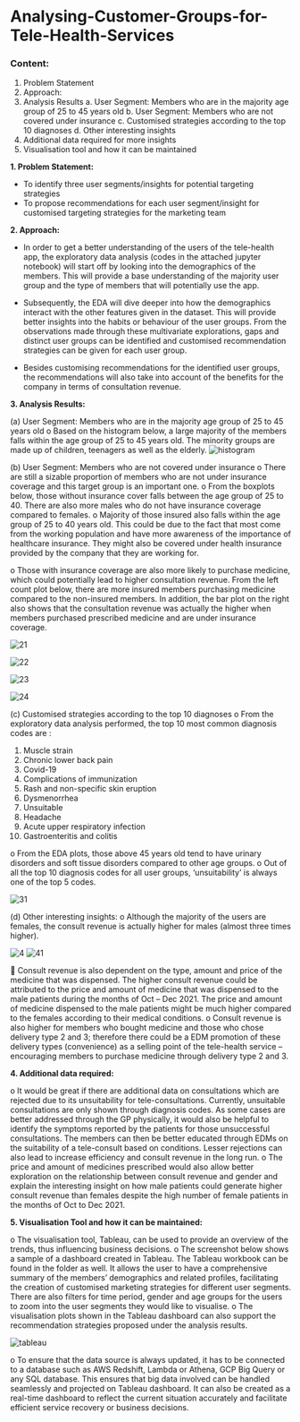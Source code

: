 # Analysing-Customer-Groups-for-Tele-Health-Services

### Content: 
1.	Problem Statement
2.	Approach:
3.	Analysis Results
a.	User Segment: Members who are in the majority age group of 25 to 45 years old
b.	User Segment: Members who are not covered under insurance
c.	Customised strategies according to the top 10 diagnoses 
d.	Other interesting insights
4.	Additional data required for more insights
5.	Visualisation tool and how it can be maintained 


**1.	Problem Statement:**
-	To identify three user segments/insights for potential targeting strategies 
-	To propose recommendations for each user segment/insight for customised targeting strategies for the marketing team

**2.	Approach:** 
-	In order to get a better understanding of the users of the tele-health app, the exploratory data analysis (codes in the attached jupyter notebook) will start off by looking into the demographics of the members. This will provide a base understanding of the majority user group and the type of members that will potentially use the app. 

-	Subsequently, the EDA will dive deeper into how the demographics interact with the other features given in the dataset. This will provide better insights into the habits or behaviour of the user groups.  From the observations made through these multivariate explorations, gaps and distinct user groups can be identified and customised recommendation strategies can be given for each user group. 

-	Besides customising recommendations for the identified user groups, the recommendations will also take into account of the benefits for the company in terms of consultation revenue. 


**3.	Analysis Results:** 

(a)	User Segment: Members who are in the majority age group of 25 to 45 years old
o	Based on the histogram below, a large majority of the members falls within the age group of 25 to 45 years old.  The minority groups are made up of children, teenagers as well as the elderly. 
 ![histogram](https://user-images.githubusercontent.com/94337686/177003682-a99fd7e1-1d05-4eaf-8df2-ce388e01dc01.png)



(b)	User Segment: Members who are not covered under insurance
o	There are still a sizable proportion of members who are not under insurance coverage and this target group is an important one. 
o	From the boxplots below, those without insurance cover falls between the age group of 25 to 40.  There are also more males who do not have insurance coverage compared to females. 
o	Majority of those insured also falls within the age group of 25 to 40 years old. This could be due to the fact that most come from the working population and have more awareness of the importance of healthcare insurance. They might also be covered under health insurance provided by the company that they are working for. 
  

o	Those with insurance coverage are also more likely to purchase medicine, which could potentially lead to higher consultation revenue. From the left count plot below, there are more insured members purchasing medicine compared to the non-insured members. In addition, the bar plot on the right also shows that the consultation revenue was actually the higher when members purchased prescribed medicine and are under insurance coverage. 

  ![21](https://user-images.githubusercontent.com/94337686/177003756-3c292540-7a28-408a-9354-9850b52f9df2.png)

![22](https://user-images.githubusercontent.com/94337686/177003758-018a3eaf-2d98-4e4e-8f08-831e87f7f715.png)

 
![23](https://user-images.githubusercontent.com/94337686/177003761-6dd5a20a-d7b3-4119-9eeb-61fef878a626.png)

![24](https://user-images.githubusercontent.com/94337686/177003763-7dbe9b44-3f8c-4c88-a2a6-c0feba5af23c.png)

(c)	Customised strategies according to the top 10 diagnoses 
o	From the exploratory data analysis performed, the top 10 most common diagnosis codes are : 
1. Muscle strain
2. Chronic lower back pain
3. Covid-19
4. Complications of immunization
5. Rash and non-specific skin eruption
6. Dysmenorrhea
7. Unsuitable
8. Headache
9. Acute upper respiratory infection
10. Gastroenteritis and colitis

o	From the EDA plots, those above 45 years old tend to have urinary disorders and soft tissue disorders compared to other age groups. 
o	Out of all the top 10 diagnosis codes for all user groups, ‘unsuitability’ is always one of the top 5 codes. 
 
 ![31](https://user-images.githubusercontent.com/94337686/177003785-6cace9dc-3c85-4acb-924a-6d88406cd9a7.png)

 
 
(d)	Other interesting insights: 
o	Although the majority of the users are females, the consult revenue is actually higher for males (almost three times higher). 

![4](https://user-images.githubusercontent.com/94337686/177003805-8827f6e0-0bc7-4239-99d5-6c636502e203.png)
![41](https://user-images.githubusercontent.com/94337686/177003811-b4369a65-8f30-4e72-8523-56468182186a.png)

 
	Consult revenue is also dependent on the type, amount and price of the medicine that was dispensed. The higher consult revenue could be attributed to the price and amount of medicine that was dispensed to the male patients during the months of Oct – Dec 2021. The price and amount of medicine dispensed to the male patients might be much higher compared to the females according to their medical conditions. 
o	Consult revenue is also higher for members who bought medicine and those who chose delivery type 2 and 3; therefore there could be a EDM promotion of these delivery types (convenience) as a selling point of the tele-health service – encouraging members to purchase medicine through delivery type 2 and 3. 
 

**4.	Additional data required:** 

o	It would be great if there are additional data on consultations which are rejected due to its unsuitability for tele-consultations. Currently, unsuitable consultations are only shown through diagnosis codes. As some cases are better addressed through the GP physically, it would also be helpful to identify the symptoms reported by the patients for those unsuccessful consultations. The members can then be better educated through EDMs on the suitability of a tele-consult based on conditions. Lesser rejections can also lead to increase efficiency and consult revenue in the long run.
o	The price and amount of medicines prescribed would also allow better exploration on the relationship between consult revenue and gender and explain the interesting insight on how male patients could generate higher consult revenue than females despite the high number of female patients in the months of Oct to Dec 2021. 

**5.	Visualisation Tool and how it can be maintained:** 

o	The visualisation tool, Tableau, can be used to provide an overview of the trends, thus influencing business decisions. 
o	The screenshot below shows a sample of a dashboard created in Tableau. The Tableau workbook can be found in the folder as well. It allows the user to have a comprehensive summary of the members’ demographics and related profiles, facilitating the creation of customised marketing strategies for different user segments. There are also filters for time period, gender and age groups for the users to zoom into the user segments they would like to visualise. 
o	The visualisation plots shown in the Tableau dashboard can also support the recommendation strategies proposed under the analysis results. 

![tableau](https://user-images.githubusercontent.com/94337686/177003675-e4ce14f3-c38c-4791-a70e-45f0ac3238a8.jpg)

 
o	To ensure that the data source is always updated, it has to be connected to a database such as AWS Redshift, Lambda or Athena, GCP Big Query or any SQL database. This ensures that big data involved can be handled seamlessly and projected on Tableau dashboard.  It can also be created as a real-time dashboard to reflect the current situation accurately and facilitate efficient service recovery or business decisions. 
